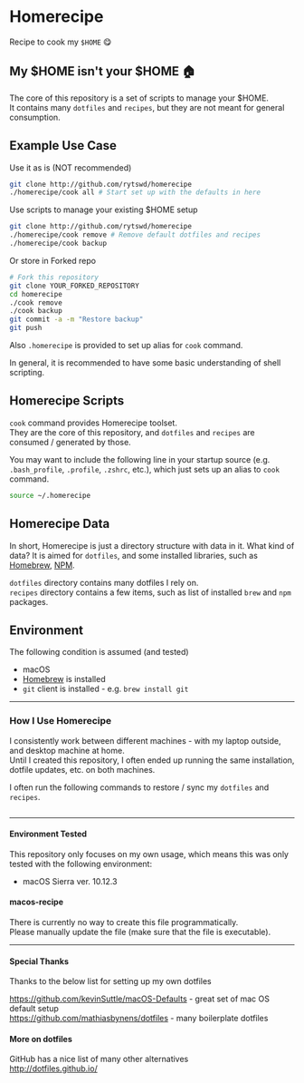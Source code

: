 # Homerecipe
Recipe to cook my `$HOME` :yum:

## My \$HOME isn't your \$HOME :house:
The core of this repository is a set of scripts to manage your $HOME.  
It contains many `dotfiles` and `recipes`, but they are not meant for general consumption.


## Example Use Case

Use it as is (NOT recommended)
```bash
git clone http://github.com/rytswd/homerecipe
./homerecipe/cook all # Start set up with the defaults in here
```

Use scripts to manage your existing $HOME setup
```bash
git clone http://github.com/rytswd/homerecipe
./homerecipe/cook remove # Remove default dotfiles and recipes
./homerecipe/cook backup
```

Or store in Forked repo
```bash
# Fork this repository
git clone YOUR_FORKED_REPOSITORY
cd homerecipe
./cook remove
./cook backup
git commit -a -m "Restore backup"
git push
```

Also `.homerecipe` is provided to set up alias for `cook` command.

In general, it is recommended to have some basic understanding of shell scripting.


## Homerecipe Scripts
`cook` command provides Homerecipe toolset.  
They are the core of this repository, and `dotfiles` and `recipes` are consumed / generated by those.

You may want to include the following line in your startup source (e.g. `.bash_profile`, `.profile`, `.zshrc`, etc.), which just sets up an alias to `cook` command.

```bash
source ~/.homerecipe
```


## Homerecipe Data
In short, Homerecipe is just a directory structure with data in it. What kind of data? It is aimed for `dotfiles`, and some installed libraries, such as [Homebrew](http://brew.sh), [NPM](http://npmjs.org).

`dotfiles` directory contains many dotfiles I rely on.  
`recipes` directory contains a few items, such as list of installed `brew` and `npm` packages.


## Environment
The following condition is assumed (and tested)

-   macOS
-   [Homebrew](http://brew.sh) is installed
-   `git` client is installed - e.g. `brew install git`


---

### How I Use Homerecipe
I consistently work between different machines - with my laptop outside, and desktop machine at home.  
Until I created this repository, I often ended up running the same installation, dotfile updates, etc. on both machines.

I often run the following commands to restore / sync my `dotfiles` and `recipes`.

```bash
```

---

#### Environment Tested
This repository only focuses on my own usage, which means this was only tested with the following environment:  
-   macOS Sierra ver. 10.12.3


#### macos-recipe
There is currently no way to create this file programmatically.  
Please manually update the file (make sure that the file is executable).

---

#### Special Thanks
Thanks to the below list for setting up my own dotfiles

<https://github.com/kevinSuttle/macOS-Defaults> - great set of mac OS default setup  
<https://github.com/mathiasbynens/dotfiles> - many boilerplate dotfiles

#### More on dotfiles
GitHub has a nice list of many other alternatives  
<http://dotfiles.github.io/>

